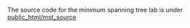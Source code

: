 The source code for the minimum spanning tree lab is under [public_html/mst_source](../public_html/mst_source)